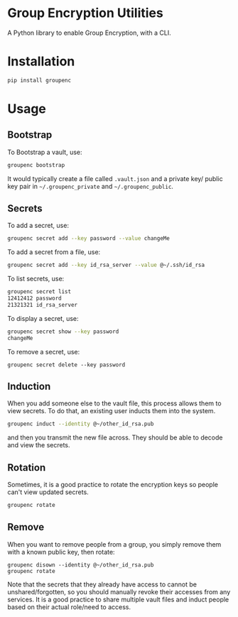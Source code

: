# Group Encryption Utilities

A Python library to enable Group Encryption, with a CLI.

# Installation

```bash
pip install groupenc
```

# Usage

## Bootstrap

To Bootstrap a vault, use:

```bash
groupenc bootstrap
```

It would typically create a file called `.vault.json` and a private key/
public key pair in `~/.groupenc_private` and `~/.groupenc_public`.

## Secrets

To add a secret, use:

```bash
groupenc secret add --key password --value changeMe
```

To add a secret from a file, use:

```bash
groupenc secret add --key id_rsa_server --value @~/.ssh/id_rsa
```

To list secrets, use:

```bash
groupenc secret list
12412412 password
21321321 id_rsa_server
```

To display a secret, use:

```bash
groupenc secret show --key password
changeMe
```

To remove a secret, use:
```
groupenc secret delete --key password
```

## Induction

When you add someone else to the vault file, this process allows
them to view secrets. To do that, an existing user inducts them
into the system.

```bash
groupenc induct --identity @~/other_id_rsa.pub
```

and then you transmit the new file across. They should be able
to decode and view the secrets.

## Rotation

Sometimes, it is a good practice to rotate the encryption keys so
people can't view updated secrets.

```bash
groupenc rotate
```

## Remove

When you want to remove people from a group, you simply remove them
with a known public key, then rotate:
 
```
groupenc disown --identity @~/other_id_rsa.pub
groupenc rotate
```

Note that the secrets that they already have access to cannot be
unshared/forgotten, so you should manually revoke their accesses from
any services. It is a good practice to share multiple vault files and
induct people based on their actual role/need to access.
